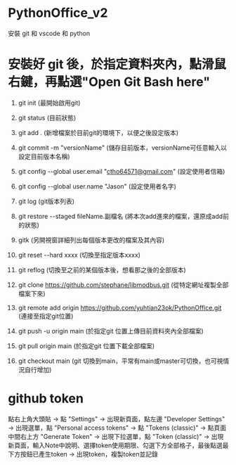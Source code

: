 # PythonOffice_v2

安裝 git 和 vscode 和 python

# 安裝好 git 後，於指定資料夾內，點滑鼠右鍵，再點選"Open Git Bash here"
1. git init (最開始啟用git)
2. git status (目前狀態)
3. git add . (新增檔案於目前git的環境下，以便之後設定版本)
4. git commit -m "versionName" (儲存目前版本，versionName可任意輸入以設定目前版本名稱)
5. git config --global user.email "ctho64571@gmail.com" (設定使用者信箱)
6. git config --global user.name "Jason" (設定使用者名字)
7. git log (git版本列表)
8. git restore --staged fileName.副檔名 (將本次add進來的檔案，還原成add前的狀態)  
9. gitk (另開視窗詳細列出每個版本更改的檔案及其內容)
10. git reset --hard xxxx (切換至指定版本xxxx)
11. git reflog (切換至之前的某個版本後，想看那之後的全部版本)
12. git clone https://github.com/stephane/libmodbus.git (從特定網址複製全部檔案下來)

13. git remote add origin https://github.com/yuhtian23ok/PythonOffice.git (連接至指定git位置)
14. git push -u origin main (於指定git 位置上傳目前資料夾內全部檔案)
15. git pull origin main (於指定git 位置下載全部檔案)
16. git checkout main (git 切換到main，平常有main或master可切換，也可視情況自行增加)

# github token
點右上角大頭貼 -> 點 "Settings" -> 出現新頁面，點左邊 "Developer Settings" -> 出現選單，點 "Personal access tokens" -> 點 "Tokens (classic)" -> 點頁面中間右上方 "Generate Token" -> 出現下拉選單，點 "Token (classic)" -> 出現新頁面，輸入Note中說明、選擇token使用期限、勾選下方全部格子，最後點選最下方按鈕已產生token -> 出現token，複製token並記錄
